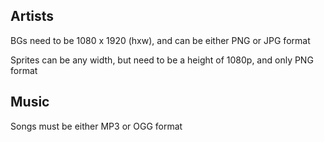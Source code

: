 ## Artists

BGs need to be 1080 x 1920 (hxw),
and can be either PNG or JPG format

Sprites can be any width, but need to 
be a height of 1080p, and only PNG format

## Music

Songs must be either MP3 or OGG format
